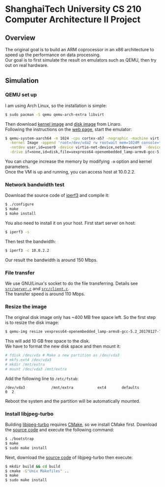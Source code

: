 # ShanghaiTech University CS 210 Computer Architecture II Project

## Overview
The original goal is to build an ARM coprocessor in an x86 architecture to speed up the performance on data processing.  
Our goal is to first simulate the result on emulators such as QEMU, then try out on real hardware.

## Simulation

### QEMU set up
I am using Arch Linux, so the installation is simple:
```bash
$ sudo pacman -S qemu qemu-arch-extra libvirt
```
Then download [kernel image](http://releases.linaro.org/openembedded/aarch64/17.01/Image) and [disk image](http://releases.linaro.org/openembedded/aarch64/17.01/vexpress64-openembedded_lamp-armv8-gcc-5.2_20170127-761.img.gz) from Linaro.  
Following the instructions on the [web page](http://releases.linaro.org/openembedded/aarch64/17.01/), start the emulator:
```bash
$ qemu-system-aarch64 -m 1024 -cpu cortex-a57 -nographic -machine virt \
  -kernel Image -append 'root=/dev/vda2 rw rootwait mem=1024M console=ttyAMA0,38400n8' \
  -netdev user,id=user0 -device virtio-net-device,netdev=user0  -device virtio-blk-device,drive=disk \
  -drive if=none,id=disk,file=vexpress64-openembedded_lamp-armv8-gcc-5.2_20170127-761.img
```
You can change increase the memory by modifying `-m` option and kernel parameters.  
Once the VM is up and running, you can access host at 10.0.2.2.

### Network bandwidth test

Download the source code of [iperf3](https://github.com/esnet/iperf/archive/3.6.tar.gz) and compile it:
```bash
$ ./configure
$ make
$ make install
```
You also need to install it on your host. First start server on host:
```bash
$ iperf3 -s
```
Then test the bandwidth:
```bash
$ iperf3 -c 10.0.2.2
```
Our result the bandwidth is around 150 Mbps.

### File transfer
We use GNU/Linux's socket to do the file transferring. Details see [`src/server.c`](https://github.com/Icarusradio/CA-proj/blob/17b44cc090fc5d79c153c177ddbf2e463c2ddeb3/src/server.c) and [`src/client.c`](https://github.com/Icarusradio/CA-proj/blob/17b44cc090fc5d79c153c177ddbf2e463c2ddeb3/src/client.c).  
The transfer speed is around 110 Mbps.  

### Resize the image
The original disk image only has ~400 MB free space left. So the first step is to resize the disk image:
```bash
$ qemu-img resize vexpress64-openembedded_lamp-armv8-gcc-5.2_20170127-761.img +10G
```
This will add 10 GB free space to the disk.  
We have to format the new disk space and then mount it:
```bash
# fdisk /dev/vda # Make a new partition as /dev/vda3
# mkfs.ext4 /dev/vda3
# mkdir /mnt/extra
# mount /dev/vda3 /mnt/extra
```
Add the following line to `/etc/fstab`:
```
/dev/vda3            /mnt/extra           ext4       defaults              0  2
```
Reboot the system and the partition will be automatically mounted.

### Install libjpeg-turbo
Building [libjpeg-turbo](https://libjpeg-turbo.org/) requires [CMake](https://cmake.org/), so we install CMake first. Download the [source code](https://github.com/Kitware/CMake/releases/download/v3.14.3/cmake-3.14.3.tar.gz) and execute the following command:
```bash
$ ./bootstrap
$ make
$ sudo make install
```
Next, download the [source code](https://github.com/libjpeg-turbo/libjpeg-turbo/archive/2.0.2.tar.gz) of libjpeg-turbo then execute:
```bash
$ mkdir build && cd build
$ cmake -G"Unix Makefiles" ..
$ make
$ sudo make install
```
